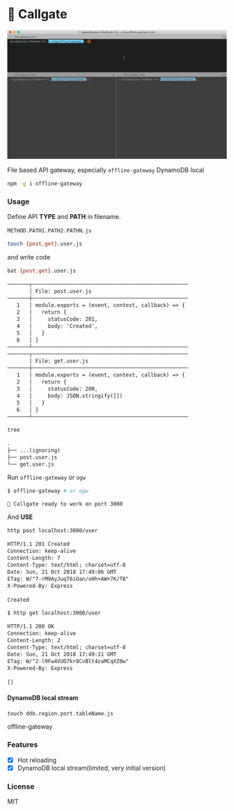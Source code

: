 # :mushroom: Callgate

![demo](offline-gateway.gif)

File based API gateway, especially `offline-gateway` DynamoDB local

```bash
npm -g i offline-gateway
```

### Usage

Define API **TYPE** and **PATH** in filename.

`METHOD.PATH1.PATH2.PATHN.js`

```bash
touch {post,get}.user.js
```
and write code

```bash
bat {post,get}.user.js
```

```text
───────┬──────────────────────────────────────────────────
       │ File: post.user.js
───────┼──────────────────────────────────────────────────
   1   │ module.exports = (event, context, callback) => {
   2   │   return {
   3   │     statusCode: 201,
   4   │     body: 'Created',
   5   │   }
   6   │ }
───────┴──────────────────────────────────────────────────
───────┬──────────────────────────────────────────────────
       │ File: get.user.js
───────┼──────────────────────────────────────────────────
   1   │ module.exports = (event, context, callback) => {
   2   │   return {
   3   │     statusCode: 200,
   4   │     body: JSON.stringify([])
   5   │   }
   6   │ }
───────┴──────────────────────────────────────────────────
```

```bash
tree
```

```text
.
├── ...(ignoring)
├── post.user.js
└── get.user.js
```

Run `offline-gateway` or `ogw`

```bash
$ offline-gateway # or ogw
```
```text
🍄 Callgate ready to work on port 3000
```

And **USE**

```bash
http post localhost:3000/user
```

```text
HTTP/1.1 201 Created
Connection: keep-alive
Content-Length: 7
Content-Type: text/html; charset=utf-8
Date: Sun, 21 Oct 2018 17:49:06 GMT
ETag: W/"7-rM9AyJuqT6iOan/xHh+AW+7K/T8"
X-Powered-By: Express

Created
```
```bash
$ http get localhost:3000/user
```
```text
HTTP/1.1 200 OK
Connection: keep-alive
Content-Length: 2
Content-Type: text/html; charset=utf-8
Date: Sun, 21 Oct 2018 17:49:11 GMT
ETag: W/"2-l9Fw4VUO7kr8CvBlt4zaMCqXZ0w"
X-Powered-By: Express

[] 
```

#### DynamoDB local stream

`touch ddb.region.port.tableName.js`

offline-gateway 

### Features

- [x] Hot reloading
- [x] DynamoDB local stream(limited, very initial version)

### License
MIT